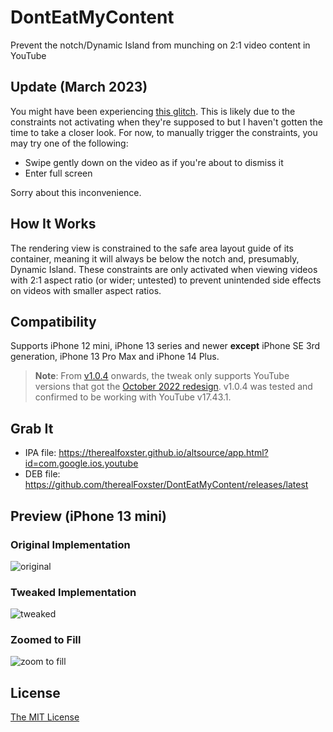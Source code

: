 # DontEatMyContent
Prevent the notch/Dynamic Island from munching on 2:1 video content in YouTube

## Update (March 2023)
You might have been experiencing [this glitch](https://user-images.githubusercontent.com/77606385/227374686-f73518df-7418-4ba6-8a9b-a6431eed1ab4.PNG). This is likely due to the constraints not activating when they're supposed to but I haven't gotten the time to take a closer look. For now, to manually trigger the constraints, you may try one of the following:
* Swipe gently down on the video as if you're about to dismiss it
* Enter full screen

Sorry about this inconvenience.


## How It Works
The rendering view is constrained to the safe area layout guide of its container, meaning it will always be below the notch and, presumably, Dynamic Island. These constraints are only activated when viewing videos with 2:1 aspect ratio (or wider; untested) to prevent unintended side effects on videos with smaller aspect ratios. 

## Compatibility
Supports iPhone 12 mini, iPhone 13 series and newer **except** iPhone SE 3rd generation, iPhone 13 Pro Max and iPhone 14 Plus.

> **Note**: From [v1.0.4](https://github.com/therealFoxster/DontEatMyContent/releases/tag/v1.0.4) onwards, the tweak only supports YouTube versions that got the [October 2022 redesign](https://blog.youtube/news-and-events/an-updated-look-and-feel-for-youtube/). v1.0.4 was tested and confirmed to be working with YouTube v17.43.1.

## Grab It
- IPA file: https://therealfoxster.github.io/altsource/app.html?id=com.google.ios.youtube
- DEB file: https://github.com/therealFoxster/DontEatMyContent/releases/latest

## Preview (iPhone 13 mini)
### Original Implementation
![original](../assets/readme/original.PNG)

### Tweaked Implementation
![tweaked](../assets/readme/tweaked.PNG)

### Zoomed to Fill
![zoom to fill](../assets/readme/zoomed_to_fill.PNG)

## License
[The MIT License](LICENSE.md)

